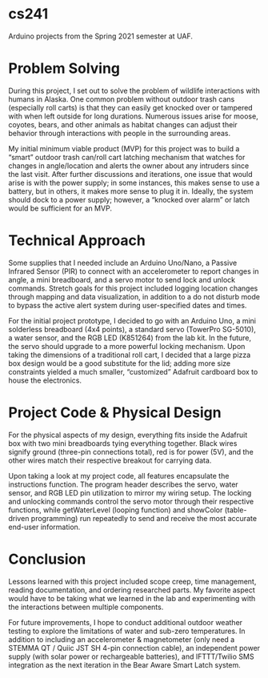 # cs241
Arduino projects from the Spring 2021 semester at UAF.

# Problem Solving
During this project, I set out to solve the problem of wildlife interactions with humans in Alaska. One common problem without outdoor trash cans (especially roll carts) is that they can easily get knocked over or tampered with when left outside for long durations. Numerous issues arise for moose, coyotes, bears, and other animals as habitat changes can adjust their behavior through interactions with people in the surrounding areas.

My initial minimum viable product (MVP) for this project was to build a “smart” outdoor trash can/roll cart latching mechanism that watches for changes in angle/location and alerts the owner about any intruders since the last visit. After further discussions and iterations, one issue that would arise is with the power supply; in some instances, this makes sense to use a battery, but in others, it makes more sense to plug it in. Ideally, the system should dock to a power supply; however, a “knocked over alarm” or latch would be sufficient for an MVP.

# Technical Approach
Some supplies that I needed include an Arduino Uno/Nano, a Passive Infrared Sensor (PIR) to connect with an accelerometer to report changes in angle, a mini breadboard, and a servo motor to send lock and unlock commands. Stretch goals for this project included logging location changes through mapping and data visualization, in addition to a do not disturb mode to bypass the active alert system during user-specified dates and times.

For the initial project prototype, I decided to go with an Arduino Uno, a mini solderless breadboard (4x4 points), a standard servo (TowerPro SG-5010), a water sensor, and the RGB LED (K851264) from the lab kit. In the future, the servo should upgrade to a more powerful locking mechanism. Upon taking the dimensions of a traditional roll cart, I decided that a large pizza box design would be a good substitute for the lid; adding more size constraints yielded a much smaller, “customized” Adafruit cardboard box to house the electronics.

# Project Code & Physical Design
For the physical aspects of my design, everything fits inside the Adafruit box with two mini breadboards tying everything together. Black wires signify ground (three-pin connections total), red is for power (5V), and the other wires match their respective breakout for carrying data.

Upon taking a look at my project code, all features encapsulate the instructions function. The program header describes the servo, water sensor, and RGB LED pin utilization to mirror my wiring setup. The locking and unlocking commands control the servo motor through their respective functions, while getWaterLevel (looping function) and showColor (table-driven programming) run repeatedly to send and receive the most accurate end-user information.

# Conclusion
Lessons learned with this project included scope creep, time management, reading documentation, and ordering researched parts. My favorite aspect would have to be taking what we learned in the lab and experimenting with the interactions between multiple components.

For future improvements, I hope to conduct additional outdoor weather testing to explore the limitations of water and sub-zero temperatures. In addition to including an accelerometer & magnetometer (only need a STEMMA QT / Quiic JST SH 4-pin connection cable), an independent power supply (with solar power or rechargeable batteries), and IFTTT/Twilio SMS integration as the next iteration in the Bear Aware Smart Latch system.
